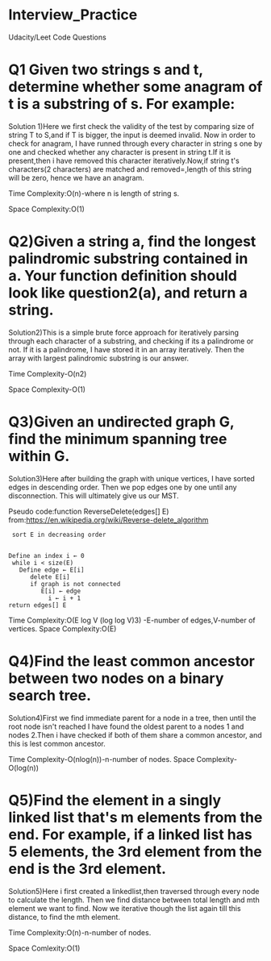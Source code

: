 # Interview_Practice
Udacity/Leet Code Questions


# Q1 Given two strings s and t, determine whether some anagram of t is a substring of s. For example: 



Solution 1)Here we first check the validity of the test by comparing size of string T to S,and if T is bigger, the input is deemed invalid.
Now in order to check for anagram, I have runned through every character in string s one by one and checked whether any character is present in string t.If it is present,then i have removed this character iteratively.Now,if string t's characters(2 characters) are matched and removed=,length of this string will be zero, hence we have an anagram.


Time Complexity:O(n)-where n is length of string s.


Space Complexity:O(1)


# Q2)Given a string a, find the longest palindromic substring contained in a. Your function definition should look like question2(a), and return a string.


Solution2)This is a simple brute force approach for iteratively parsing through each character of a substring, and checking if its a palindrome or not. If it is a palindrome, I have stored it in an array iteratively. Then the array with largest palindromic substring is our answer.


Time Complexity-O(n2)


Space Complexity-O(1)


# Q3)Given an undirected graph G, find the minimum spanning tree within G. 

Solution3)Here after building the graph with unique vertices, I have sorted edges in descending order. Then we pop edges one by one until any disconnection. This will ultimately give us our MST.


Pseudo code:function ReverseDelete(edges[] E)  from:https://en.wikipedia.org/wiki/Reverse-delete_algorithm
     
     
     sort E in decreasing order
    
    
    Define an index i ← 0
     while i < size(E)
       Define edge ← E[i]
          delete E[i]
          if graph is not connected
             E[i] ← edge
               i ← i + 1
    return edges[] E



Time Complexity:O(E log V (log log V)3) -E-number of edges,V-number of vertices.
Space Complexity:O(E)



# Q4)Find the least common ancestor between two nodes on a binary search tree. 


Solution4)First we find immediate parent for a node in a tree, then until the root node isn't reached I have found the oldest parent to a nodes 1 and nodes 2.Then i have checked if both of them share a common ancestor, and this is lest common ancestor.


Time Complexity-O(nlog(n))-n-number of nodes.
Space Complexity-O(log(n))



# Q5)Find the element in a singly linked list that's m elements from the end. For example, if a linked list has 5 elements, the 3rd element from the end is the 3rd element.


Solution5)Here i first created a linkedlist,then traversed through every node to calculate the length. Then we find distance between total length and mth element we want to find. Now we iterative though the list again till this distance, to find the mth element.

Time Complexity:O(n)-n-number of nodes.


Space Comlexity:O(1)
